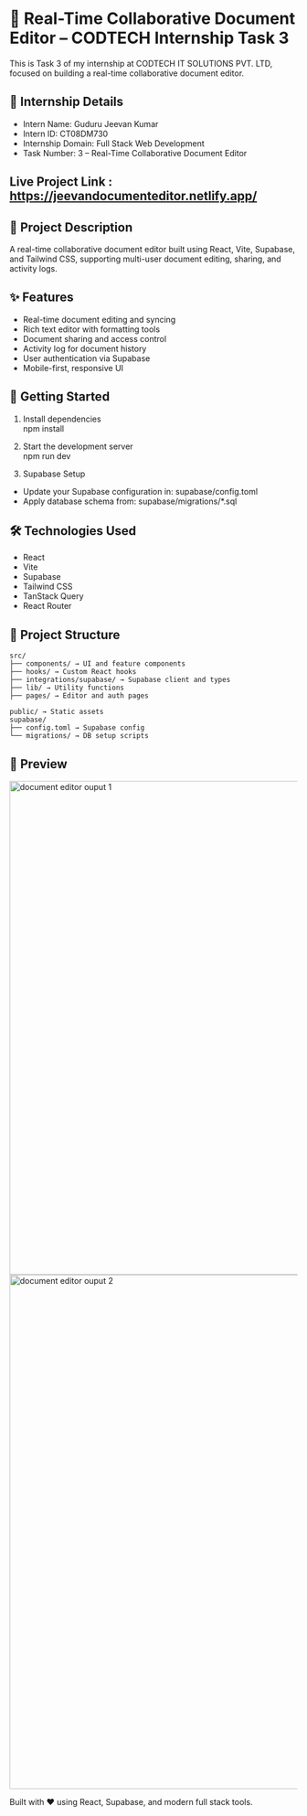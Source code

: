 # 📝 Real-Time Collaborative Document Editor – CODTECH Internship Task 3

This is Task 3 of my internship at CODTECH IT SOLUTIONS PVT. LTD, focused on building a real-time collaborative document editor.

## 📌 Internship Details

- Intern Name: Guduru Jeevan Kumar  
- Intern ID: CT08DM730  
- Internship Domain: Full Stack Web Development  
- Task Number: 3 – Real-Time Collaborative Document Editor  

## Live Project Link : https://jeevandocumenteditor.netlify.app/

## 📄 Project Description

A real-time collaborative document editor built using React, Vite, Supabase, and Tailwind CSS, supporting multi-user document editing, sharing, and activity logs.

## ✨ Features

- Real-time document editing and syncing  
- Rich text editor with formatting tools  
- Document sharing and access control  
- Activity log for document history  
- User authentication via Supabase  
- Mobile-first, responsive UI  

## 🚀 Getting Started

1. Install dependencies  
npm install

2. Start the development server  
npm run dev

3. Supabase Setup  
- Update your Supabase configuration in: supabase/config.toml  
- Apply database schema from: supabase/migrations/*.sql  

## 🛠️ Technologies Used

- React  
- Vite  
- Supabase  
- Tailwind CSS  
- TanStack Query  
- React Router  

## 📁 Project Structure
```
src/  
├── components/ → UI and feature components  
├── hooks/ → Custom React hooks  
├── integrations/supabase/ → Supabase client and types  
├── lib/ → Utility functions  
├── pages/ → Editor and auth pages  

public/ → Static assets  
supabase/  
├── config.toml → Supabase config  
└── migrations/ → DB setup scripts  
```

## 📸 Preview

<img width="1439" height="864" alt="document editor ouput 1" src="https://github.com/user-attachments/assets/5091c300-11f8-4e72-8c3a-f09e39fbbb4f" />
<img width="1440" height="900" alt="document editor ouput 2" src="https://github.com/user-attachments/assets/2c542927-0173-476c-bc10-e81cdcfd9818" />


Built with ❤️ using React, Supabase, and modern full stack tools.
